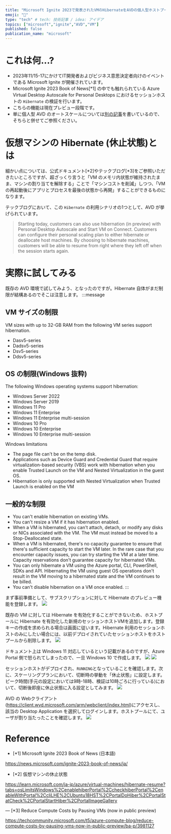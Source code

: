 ```yaml
---
title: "Microsoft Ignite 2023で発表されたVMのHibernateをAVDの個人型ホストプールのスケーリングプランに利用する"
emoji: "🔋"
type: "tech" # tech: 技術記事 / idea: アイデア
topics: ["microsoft","ignite","AVD","VM"]
published: false
publication_name: "microsoft"
---
```

# これは何...?
- 2023年11/15-17にかけてIT開発者およびビジネス意思決定者向けのイベントである Microsoft Ignite が開催されています。
- Microsoft Ignite 2023 Book of News[*1] の中でも触れられている Azure Virtual Desktop Autoscale for Personal Desktops におけるセッションホストの `Hibernate` の検証を行います。
- こちらの機能は現在プレビュー段階です。
- 単に個人型 AVD のオートスケールについては[別の記事](https://zenn.dev/microsoft/articles/8b76d3ab77d497)を書いているので、そちらと併せてご参照ください。

# 仮想マシンの Hibernate (休止状態)とは
細かい点については、公式ドキュメント[*2]やテックブログ[*3]をご参照いただきたいところですが、超ざっくり言うと「VM のメモリ内状態が維持されたまま、マシンの割り当てを解除する」ことで「マシンコストを削減」しつつ、「VM の再起動後にアプリとプロセスを最後の状態から再開」することができるものになります。

テックブログにおいて、この `Hibernate` の利用シナリオの1つとして、AVD が挙げられています。
> Starting today, customers can also use hibernation (in preview) with Personal Desktop Autoscale and Start VM on Connect. Customers can configure their personal scaling plan to either hibernate or deallocate host machines. By choosing to hibernate machines, customers will be able to resume from right where they left off when the session starts again. 

# 実際に試してみる
既存の AVD 環境で試してみよう、となったのですが。Hibernate 自体がまだ制限が結構あるのでそこは注意します。
:::message
## VM サイズの制限
VM sizes with up to 32-GB RAM from the following VM series support hibernation.
- Dasv5-series
- Dadsv5-series
- Dsv5-series
- Ddsv5-series

## OS の制限(Windows 抜粋)
The following Windows operating systems support hibernation:

- Windows Server 2022
- Windows Server 2019
- Windows 11 Pro
- Windows 11 Enterprise
- Windows 11 Enterprise multi-session
- Windows 10 Pro
- Windows 10 Enterprise
- Windows 10 Enterprise multi-session

Windows limitations
- The page file can't be on the temp disk.
- Applications such as Device Guard and Credential Guard that require virtualization-based security (VBS) work with hibernation when you enable Trusted Launch on the VM and Nested Virtualization in the guest OS.
- Hibernation is only supported with Nested Virtualization when Trusted Launch is enabled on the VM

## 一般的な制限
- You can't enable hibernation on existing VMs.
- You can't resize a VM if it has hibernation enabled.
- When a VM is hibernated, you can't attach, detach, or modify any disks or NICs associated with the VM. The VM must instead be moved to a Stop-Deallocated state.
- When a VM is hibernated, there's no capacity guarantee to ensure that there's sufficient capacity to start the VM later. In the rare case that you encounter capacity issues, you can try starting the VM at a later time. Capacity reservations don't guarantee capacity for hibernated VMs.
- You can only hibernate a VM using the Azure portal, CLI, PowerShell, SDKs and API. Hibernating the VM using guest OS operations don't result in the VM moving to a hibernated state and the VM continues to be billed.
- You can't disable hibernation on a VM once enabled.
:::

まず事前準備として、サブスクリプションに対して Hibernate のプレビュー機能を登録します。
![](/images/20231117-avd-hibernate/01.png)

既存の VM に対しては Hibernate を有効化することができないため、ホストプールに Hibernate を有効化した新規のセッションホストVMを追加します。登録キーの作成を求められる場合は画面に従います。Hibernate 利用のセッションホストのみにしたい場合には、以前デプロイされていたセッションホストをホストプールから削除します。
![](/images/20231117-avd-hibernate/02.png)

ドキュメント上は Windows 11 対応しているという記載があるのですが、Azure Portal 側で怒られてしまったので、一旦 Windows 10 で作成します。
![](/images/20231117-avd-hibernate/03.png)
![](/images/20231117-avd-hibernate/04.png)

セッションホストがデプロイされ、`RUNNING`となっていることを確認します。次に、スケーリングプランにおいて、切断時の挙動を「休止状態」に設定します。ピーク時間(手元の設定においては9時-18時、検証は10時ごろに行っている)において、切断後即座に休止状態に入る設定としてみます。
![](/images/20231117-avd-hibernate/05.png)

AVD の Webクライアント(https://client.wvd.microsoft.com/arm/webclient/index.html)にアクセスし、該当の Desktop Application を選択してログインします。ホストプールにて、ユーザが割り当たったことを確認します。
![](/images/20231117-avd-hibernate/06.png)

# Reference
- [*1] Microsoft Ignite 2023 Book of News (日本語)

https://news.microsoft.com/ignite-2023-book-of-news/ja/
- [*2] 仮想マシンの休止状態

https://learn.microsoft.com/ja-jp/azure/virtual-machines/hibernate-resume?tabs=osLimitsWindows%2CenablehiberPortal%2CcheckhiberPortal%2CenableWithPortal%2CcliLHE%2CUbuntu18HST%2CPortalDoHiber%2CPortalStatCheck%2CPortalStartHiber%2CPortalImageGallery

― [*3] Reduce Compute Costs by Pausing VMs (now in public preview)

https://techcommunity.microsoft.com/t5/azure-compute-blog/reduce-compute-costs-by-pausing-vms-now-in-public-preview/ba-p/3981127